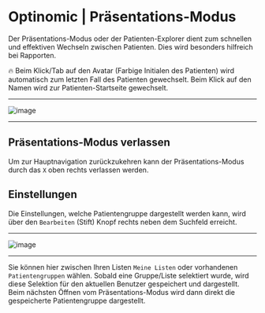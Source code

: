 # Optinomic | Präsentations-Modus


Der Präsentations-Modus oder der Patienten-Explorer dient zum schnellen und effektiven Wechseln zwischen Patienten. Dies wird besonders hilfreich bei Rapporten.

:fire:  Beim Klick/Tab auf den Avatar (Farbige Initialen des Patienten) wird automatisch zum letzten Fall des Patienten gewechselt. Beim Klick auf den Namen wird zur Patienten-Startseite gewechselt.

____

![image](http://doc.optinomic.org/images/patientexplorer.png)
____

## Präsentations-Modus verlassen
Um zur Hauptnavigation zurückzukehren kann der Präsentations-Modus durch das `X` oben rechts verlassen werden.


## Einstellungen

Die Einstellungen, welche Patientengruppe dargestellt werden kann, wird über den `Bearbeiten` (Stift) Knopf rechts neben dem Suchfeld erreicht.

____

![image](http://doc.optinomic.org/images/patientexplorer_edit.png)
____

Sie können hier zwischen Ihren Listen `Meine Listen` oder vorhandenen `Patientengruppen` wählen. Sobald eine Gruppe/Liste selektiert wurde, wird diese Selektion für den aktuellen Benutzer gespeichert und dargestellt. Beim nächsten Öffnen vom Präsentations-Modus wird dann direkt die gespeicherte Patientengruppe dargestellt.
